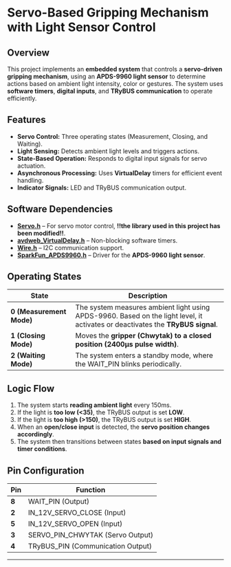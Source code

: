 # Servo-Based Gripping Mechanism with Light Sensor Control

## Overview

This project implements an **embedded system** that controls a **servo-driven gripping mechanism**, using an **APDS-9960 light sensor** to determine actions based on ambient light intensity, color or gestures. The system uses **software timers**, **digital inputs**, and **TRyBUS communication** to operate efficiently.

## Features

- **Servo Control:** Three operating states (Measurement, Closing, and Waiting).
- **Light Sensing:** Detects ambient light levels and triggers actions.
- **State-Based Operation:** Responds to digital input signals for servo actuation.
- **Asynchronous Processing:** Uses **VirtualDelay** timers for efficient event handling.
- **Indicator Signals:** LED and TRyBUS communication output.

## Software Dependencies

- **[Servo.h](https://www.arduino.cc/en/Reference/Servo)** – For servo motor control, **!!the library used in this project has been modified!!**.
- **[avdweb_VirtualDelay.h](https://github.com/avandalen/avdweb_VirtualDelay)** – Non-blocking software timers.
- **[Wire.h](https://www.arduino.cc/en/Reference/Wire)** – I2C communication support.
- **[SparkFun_APDS9960.h](https://github.com/sparkfun/SparkFun_APDS-9960_RGB_and_Gesture_Sensor_Arduino_Library)** – Driver for the **APDS-9960 light sensor**.

## Operating States

| State  | Description |
|--------|------------|
| **0 (Measurement Mode)** | The system measures ambient light using APDS-9960. Based on the light level, it activates or deactivates the **TRyBUS signal**. |
| **1 (Closing Mode)** | Moves the **gripper (Chwytak) to a closed position (2400µs pulse width)**. |
| **2 (Waiting Mode)** | The system enters a standby mode, where the WAIT_PIN blinks periodically. |

## Logic Flow

1. The system starts **reading ambient light** every 150ms.
2. If the light is **too low (<35)**, the TRyBUS output is set **LOW**.
3. If the light is **too high (>150)**, the TRyBUS output is set **HIGH**.
4. When an **open/close input** is detected, the **servo position changes accordingly**.
5. The system then transitions between states **based on input signals and timer conditions**.

## Pin Configuration

| Pin | Function |
|-----|----------|
| **8** | WAIT_PIN (Output) |
| **2** | IN_12V_SERVO_CLOSE (Input) |
| **5** | IN_12V_SERVO_OPEN (Input) |
| **3** | SERVO_PIN_CHWYTAK (Servo Output) |
| **4** | TRyBUS_PIN (Communication Output) |

---
